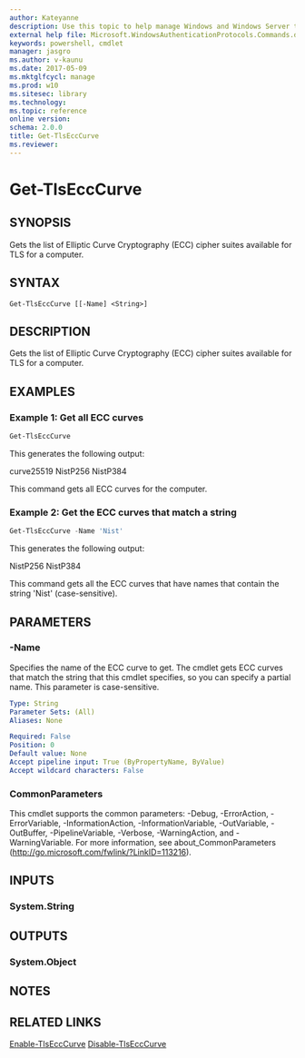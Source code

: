 ```yaml
---
author: Kateyanne
description: Use this topic to help manage Windows and Windows Server technologies with Windows PowerShell.
external help file: Microsoft.WindowsAuthenticationProtocols.Commands.dll-Help.xml
keywords: powershell, cmdlet
manager: jasgro
ms.author: v-kaunu
ms.date: 2017-05-09
ms.mktglfcycl: manage
ms.prod: w10
ms.sitesec: library
ms.technology: 
ms.topic: reference
online version: 
schema: 2.0.0
title: Get-TlsEccCurve
ms.reviewer:
---
```

# Get-TlsEccCurve

## SYNOPSIS
Gets the list of Elliptic Curve Cryptography (ECC) cipher suites available for TLS for a computer.

## SYNTAX

```
Get-TlsEccCurve [[-Name] <String>]
```

## DESCRIPTION
Gets the list of Elliptic Curve Cryptography (ECC) cipher suites available for TLS for a computer.

## EXAMPLES

### Example 1: Get all ECC curves
```powershell
Get-TlsEccCurve
```

This generates the following output:


curve25519
NistP256
NistP384


This command gets all ECC curves for the computer.

### Example 2: Get the ECC curves that match a string
```powershell
Get-TlsEccCurve -Name 'Nist'
```

This generates the following output:


NistP256
NistP384


This command gets all the ECC curves that have names that contain the string 'Nist' (case-sensitive).

## PARAMETERS

### -Name
Specifies the name of the ECC curve to get. The cmdlet gets ECC curves that match the string that this cmdlet specifies, so you can specify a partial name. This parameter is case-sensitive. 

```yaml
Type: String
Parameter Sets: (All)
Aliases: None

Required: False
Position: 0
Default value: None
Accept pipeline input: True (ByPropertyName, ByValue)
Accept wildcard characters: False
```

### CommonParameters
This cmdlet supports the common parameters: -Debug, -ErrorAction, -ErrorVariable, -InformationAction, -InformationVariable, -OutVariable, -OutBuffer, -PipelineVariable, -Verbose, -WarningAction, and -WarningVariable. For more information, see about_CommonParameters (http://go.microsoft.com/fwlink/?LinkID=113216).

## INPUTS

### System.String


## OUTPUTS

### System.Object

## NOTES

## RELATED LINKS
[Enable-TlsEccCurve]()
[Disable-TlsEccCurve]()

